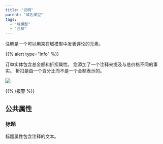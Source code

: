 ```yaml
---
title: "说明"
parent: "域名模型"
tags:
  - "域模型"
  - "注释"
---
```


注解是一个可以用来在域模型中发表评论的元素。

{{% alert type="info" %}}

订单实体包含总金额和折扣属性。 您添加了一个注释来提及与总价格不同的事实。 折扣是由一个百分比而不是一个金额表示的。

![](attachments/domain-model-editor/16844036.png)

{{% /报警 %}}

## 公共属性

### 标题

标题属性包含注释的文本。
